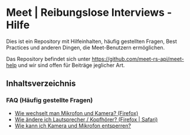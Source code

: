 
# Meet | Reibungslose Interviews - Hilfe

Dies ist ein Repository mit Hilfeinhalten, häufig gestellten Fragen, Best Practices und anderen Dingen, die Meet-Benutzern ermöglichen.

Das Repository befindet sich unter https://github.com/meet-rs-api/meet-help und wir sind offen für Beiträge jeglicher Art.

## Inhaltsverzeichnis

### FAQ (Häufig gestellte Fragen)

- [Wie wechselt man Mikrofon und Kamera? (Firefox)](help-config-firefox.md)
- [Wie ändere ich Lautsprecher / Kopfhörer? (Firefox | Safari)](help-config-speaker.md)
- [Wie kann ich Kamera und Mikrofon entsperren?](help-unblock-devices.md)

